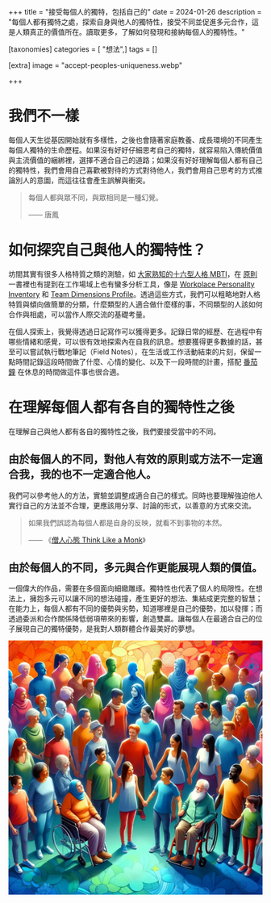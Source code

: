 +++
title = "接受每個人的獨特，包括自己的"
date = 2024-01-26
description = "每個人都有獨特之處，探索自身與他人的獨特性，接受不同並促進多元合作，這是人類真正的價值所在。讀取更多，了解如何發現和接納每個人的獨特性。"

[taxonomies]
categories = [ "想法",]
tags = []

[extra]
image = "accept-peoples-uniqueness.webp"

+++

# 我們不一樣

每個人天生從基因開始就有多樣性，之後也會隨著家庭教養、成長環境的不同產生每個人獨特的生命歷程。如果沒有好好仔細思考自己的獨特，就容易陷入傳統價值與主流價值的綑綁裡，選擇不適合自己的道路；如果沒有好好理解每個人都有自己的獨特性，我們會用自己喜歡被對待的方式對待他人，我們會用自己思考的方式推論別人的意圖，而這往往會產生誤解與衝突。

> 每個人都與眾不同，與眾相同是一種幻覺。
>
> —— 唐鳳

<!-- more -->

# 如何探究自己與他人的獨特性？

坊間其實有很多人格特質之類的測驗，如 [大家熟知的十六型人格 MBTI](https://www.16personalities.com/tw/%E6%80%A7%E6%A0%BC%E6%B8%AC%E8%A9%A6)，在 [原則](@/reading-notes/principles/index.md) 一書裡也有提到在工作場域上也有蠻多分析工具，像是 [Workplace Personality Inventory](https://alison.com/psychometric-test/personality) 和 [Team Dimensions Profile](https://internalchange.com/order-profiles-training-materials/non-disc-products/team-dimensions-profile/)。透過這些方式，我們可以粗略地對人格特質與傾向做簡單的分類，什麼類型的人適合做什麼樣的事，不同類型的人該如何合作與相處，可以當作人際交流的基礎考量。

在個人探索上，我覺得透過日記寫作可以獲得更多。記錄日常的經歷、在過程中有哪些情緒和感覺，可以很有效地探索內在自我的訊息。想要獲得更多數據的話，甚至可以嘗試執行戰地筆記（Field Notes），在生活或工作活動結束的片刻，保留一點時間記錄這段時間做了什麼、心情的變化、以及下一段時間的計畫，搭配 [番茄鐘](https://zh.wikipedia.org/zh-tw/%E7%95%AA%E8%8C%84%E5%B7%A5%E4%BD%9C%E6%B3%95) 在休息的時間做這件事也很合適。

# 在理解每個人都有各自的獨特性之後

在理解自己與他人都有各自的獨特性之後，我們要接受當中的不同。

## 由於每個人的不同，對他人有效的原則或方法不一定適合我，我的也不一定適合他人。

我們可以參考他人的方法，實驗並調整成適合自己的樣式。同時也要理解強迫他人實行自己的方法並不合理，更應該用分享、討論的形式，以善意的方式來交流。

> 如果我們誤認為每個人都是自身的反映，就看不到事物的本然。
>
> —— 《[僧人心態 Think Like a Monk](@/reading-notes/think-like-a-monk/index.md)》

## 由於每個人的不同，多元與合作更能展現人類的價值。

一個偉大的作品，需要在多個面向細緻雕琢。獨特性也代表了個人的局限性。在想法上，擁抱多元可以讓不同的想法碰撞，產生更好的想法、集結成更完整的智慧；在能力上，每個人都有不同的優勢與劣勢，知道哪裡是自己的優勢，加以發揮；而透過委派和合作關係降低弱項帶來的影響，創造雙贏。讓每個人在最適合自己的位子展現自己的獨特優勢，是我對人類群體合作最美好的夢想。

![](accept-peoples-uniqueness.webp)

